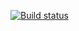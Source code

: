 [![Build status](https://ci.appveyor.com/api/projects/status/ono3daop7wo8iiy2?svg=true)](https://ci.appveyor.com/project/ElenaKalincheva/patterns)
